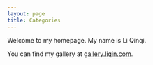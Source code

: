 ```yaml
---
layout: page
title: Categories
---
```


Welcome to my homepage. My name is Li Qinqi. 

You can find my gallery at [gallery.liqin.com](http://gallery.liqinqi.com).
